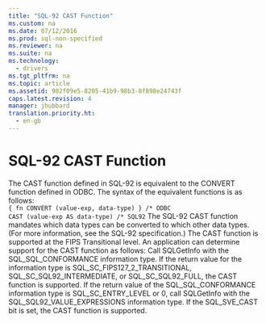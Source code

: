```yaml
---
title: "SQL-92 CAST Function"
ms.custom: na
ms.date: 07/12/2016
ms.prod: sql-non-specified
ms.reviewer: na
ms.suite: na
ms.technology: 
  - drivers
ms.tgt_pltfrm: na
ms.topic: article
ms.assetid: 982f09e5-8205-41b9-98b3-8f898e24743f
caps.latest.revision: 4
manager: jhubbard
translation.priority.ht: 
  - en-gb
---
```

# SQL-92 CAST Function
<?xml version="1.0" encoding="utf-8"?>
<developerReferenceWithoutSyntaxDocument xmlns="http://ddue.schemas.microsoft.com/authoring/2003/5" xmlns:xlink="http://www.w3.org/1999/xlink" xmlns:xsi="http://www.w3.org/2001/XMLSchema-instance" xsi:schemaLocation="http://ddue.schemas.microsoft.com/authoring/2003/5 http://dduestorage.blob.core.windows.net/ddueschema/developer.xsd">
  <introduction>
    <para>The <legacyBold>CAST</legacyBold> function defined in SQL-92 is equivalent to the <legacyBold>CONVERT</legacyBold> function defined in ODBC. The syntax of the equivalent functions is as follows:</para>
  </introduction>
  <section>
    <content>
      <code>{ fn CONVERT (value-exp, data-type) } /* ODBC
CAST (value-exp AS data-type) /* SQL92</code>
      <para>The SQL-92 <legacyBold>CAST</legacyBold> function mandates which data types can be converted to which other data types. (For more information, see the SQL-92 specification.) The <legacyBold>CAST</legacyBold> function is supported at the FIPS Transitional level.</para>
      <para>An application can determine support for the <legacyBold>CAST</legacyBold> function as follows:

</para>
      <list class="ordered">
        <listItem>
          <para>Call <legacyBold>SQLGetInfo</legacyBold> with the SQL_SQL_CONFORMANCE information type. If the return value for the information type is SQL_SC_FIPS127_2_TRANSITIONAL, SQL_SC_SQL92_INTERMEDIATE, or SQL_SC_SQL92_FULL, the <legacyBold>CAST</legacyBold> function is supported.</para>
        </listItem>
        <listItem>
          <para>If the return value of the SQL_SQL_CONFORMANCE information type is SQL_SC_ENTRY_LEVEL or 0, call <legacyBold>SQLGetInfo</legacyBold> with the SQL_SQL92_VALUE_EXPRESSIONS information type. If the SQL_SVE_CAST bit is set, the <legacyBold>CAST</legacyBold> function is supported.</para>
        </listItem>
      </list>
    </content>
  </section>
  <relatedTopics />
</developerReferenceWithoutSyntaxDocument>